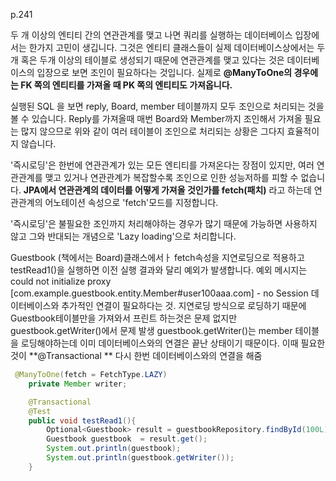p.241

두 개 이상의 엔티티 간의 연관관계를 맺고 나면 쿼리를 실행하는 데이터베이스 입장에서는 한가지 고민이 생깁니다. 
그것은 엔티티 클래스들이 실제 데이터베이스상에서는 두개 혹은 두개 이상의 테이블로 생성되기 때문에 연관관계를 맺고 있다는 것은 데이터베이스의 입장으로 보면 조인이 필요하다는 것입니다.
실제로 **@ManyToOne의 경우에는 FK 쪽의 엔티티를 가져올 때 PK 쪽의 엔티티도 가져옵니다.**

실행된 SQL 을 보면 reply, Board, member 테이블까지 모두 조인으로 처리되는 것을 볼 수 있습니다. Reply를 가져올때 매번 Board와 Member까지 조인해서 가져올 필요는 많지 않으므로 위와 같이 여러 
테이블이 조인으로 처리되는 상황은 그다지 효율적이지 않습니다. 

'즉시로딩'은 한번에 연관관계가 있는 모든 엔티티를 가져온다는 장점이 있지만, 여러 연관관계를 맺고 있거나 연관관계가 복잡할수록 조인으로 인한 성능저하를 피할 수 없습니다. 
**JPA에서 연관관계의 데이터를 어떻게 가져올 것인가를 fetch(패치)** 라고 하는데 연관관계의 어노테이션 속성으로 'fetch'모드를 지정합니다. 

'즉시로딩'은 불필요한 조인까지 처리해야하는 경우가 많기 때문에 가능하면 사용하지 않고 그와 반대되는 개념으로 'Lazy loading'으로 처리합니다.

Guestbook (책에서는 Board)클래스에서ㅏ fetch속성을 지연로딩으로 적용하고 testRead1()을 실행하면 이전 실행 결과와 달리 예외가 발생합니다. 
예외 메시지는  could not initialize proxy [com.example.guestbook.entity.Member#user100aaa.com] - no Session
데이터베이스와 추가적인 연결이 필요하다는 것.
지연로딩 방식으로 로딩하기 때문에 Guestbook테이블만을 가져와서 프린트 하는것은 문제 없지만 guestbook.getWriter()에서 문제 발생 
guestbook.getWriter()는 member 테이블을 로딩해야하는데 이미 데이터베이스와의 연결은 끝난 상태이기 때문이다.
이때 필요한것이 **@Transactional **
다시 한번 데이터베이스와의 연결을 해줌 
```java
 @ManyToOne(fetch = FetchType.LAZY)
    private Member writer;

```


```java
    @Transactional
    @Test
    public void testRead1(){
        Optional<Guestbook> result = guestbookRepository.findById(100L);
        Guestbook guestbook  = result.get();
        System.out.println(guestbook);
        System.out.println(guestbook.getWriter());
    }
```
